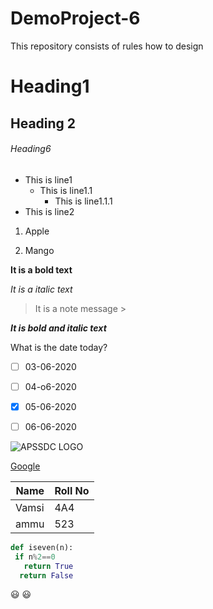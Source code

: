 # DemoProject-6
This repository consists of rules how to design

# Heading1
## Heading 2
###### Heading6

- This is line1
  - This is line1.1
    - This is line1.1.1
- This is line2

1. Apple
     
2. Mango  

**It is a bold text**

*It is a italic text*

> It is a note message >

***It is bold and italic text***

What is the date today?
- [ ] 03-06-2020
- [ ] 04-o6-2020
- [x] 05-06-2020
- [ ] 06-06-2020


![APSSDC LOGO](https://www.apssdc.in/home/images/apssdc_final.png)

[Google](https://www.google.com/)

|Name|Roll No|
|----|------|
|Vamsi|4A4|
|ammu|523|


```python
def iseven(n):
 if n%2==0
   return True
  return False 
```  
  :smiley:
  :smiley:
